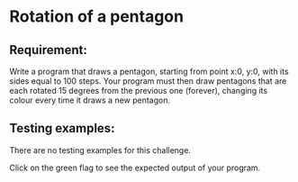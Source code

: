 # Rotation of a pentagon

## Requirement:

Write a program that draws a pentagon, starting from point x:0, y:0, with its sides equal to 100 steps. Your program must then draw pentagons that are each rotated 15 degrees from the previous one (forever), changing its colour every time it draws a new pentagon.

## Testing examples:

There are no testing examples for this challenge.

Click on the green flag to see the expected output of your program.
